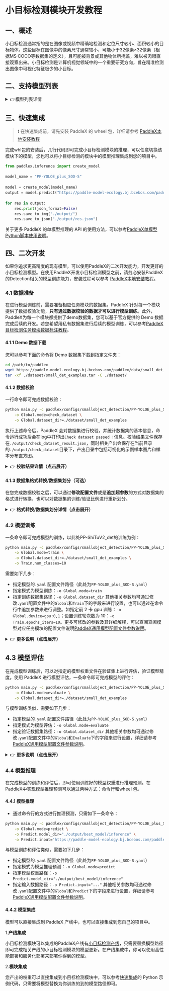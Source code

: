 # 小目标检测模块开发教程

## 一、概述
小目标检测通常指的是在图像或视频中精确地检测和定位尺寸较小、面积较小的目标物体。这些目标在图像中的像素尺寸通常较小，可能小于32像素×32像素（根据MS COCO等数据集的定义），且可能被背景或其他物体所掩盖，难以被肉眼直接观察出来。小目标检测是计算机视觉领域中的一个重要研究方向，旨在精准检测出图像中可视化特征极少的小目标。

## 二、支持模型列表

<details>
   <summary> 👉模型列表详情</summary>


<table>
  <tr>
    <th >模型</th>
    <th >mAP(0.5:0.95)</th>
    <th >mAP(0.5)</th>
    <th >GPU推理耗时（ms）</th>
    <th >CPU推理耗时</th>
    <th >模型存储大小（M）</th>
    <th >介绍VisDrone</th>
  </tr>
  <tr>
    <td>PP-YOLOE_plus_SOD-L</td>
    <td>31.9</td>
    <td>52.1</td>
    <td></td>
    <td></td>
    <td>324.93</td>
    <td rowspan="3">基于VisDrone训练的PP-YOLOE_plus小目标检测模型</td>
    
  </tr>
  <tr>
    <td>PP-YOLOE_plus_SOD-S</td>
    <td>25.1</td>
    <td>42.8</td>
    <td></td>
    <td></td>
    <td>77.29</td>
  </tr>
  <tr>
    <td>PP-YOLOE_plus_SOD-largesize-L</td>
    <td>42.7</td>
    <td>65.9</td>
    <td></td>
    <td></td>
    <td>340.42</td>
  </tr>
</table>

</details>

## 三、快速集成
> ❗ 在快速集成前，请先安装 PaddleX 的 wheel 包，详细请参考 [PaddleX本地安装教程](../../../installation/installation.md)

完成whl包的安装后，几行代码即可完成小目标检测模块的推理，可以任意切换该模块下的模型，您也可以将小目标检测的模块中的模型推理集成到您的项目中。

```python
from paddlex.inference import create_model 

model_name = "PP-YOLOE_plus_SOD-S"

model = create_model(model_name)
output = model.predict("https://paddle-model-ecology.bj.bcebos.com/paddlex/imgs/demo_image/small_object_detection.jpg", batch_size=1)

for res in output:
    res.print(json_format=False)
    res.save_to_img("./output/")
    res.save_to_json("./output/res.json")
```
关于更多 PaddleX 的单模型推理的 API 的使用方法，可以参考[PaddleX单模型Python脚本使用说明](../../instructions/model_python_API.md)。

## 四、二次开发
如果你追求更高精度的现有模型，可以使用PaddleX的二次开发能力，开发更好的小目标检测模型。在使用PaddleX开发小目标检测模型之前，请务必安装PaddleX的Detection相关的模型训练能力，安装过程可以参考 [PaddleX本地安装教程](../../../installation/installation.md)。

### 4.1 数据准备
在进行模型训练前，需要准备相应任务模块的数据集。PaddleX 针对每一个模块提供了数据校验功能，**只有通过数据校验的数据才可以进行模型训练**。此外，PaddleX为每一个模块都提供了demo数据集，您可以基于官方提供的 Demo 数据完成后续的开发。若您希望用私有数据集进行后续的模型训练，可以参考[PaddleX目标检测任务模块数据标注教程](../../../data_annotations/cv_modules/object_detection.md)。

#### 4.1.1 Demo 数据下载
您可以参考下面的命令将 Demo 数据集下载到指定文件夹：

```bash
cd /path/to/paddlex
wget https://paddle-model-ecology.bj.bcebos.com/paddlex/data/small_det_examples.tar -P ./dataset
tar -xf ./dataset/small_det_examples.tar -C ./dataset/
```
#### 4.1.2 数据校验
一行命令即可完成数据校验：

```bash
python main.py -c paddlex/configs/smallobject_detection/PP-YOLOE_plus_SOD-S.yaml \
    -o Global.mode=check_dataset \
    -o Global.dataset_dir=./dataset/small_det_examples
```
执行上述命令后，PaddleX 会对数据集进行校验，并统计数据集的基本信息，命令运行成功后会在log中打印出`Check dataset passed !`信息。校验结果文件保存在`./output/check_dataset_result.json`，同时相关产出会保存在当前目录的`./output/check_dataset`目录下，产出目录中包括可视化的示例样本图片和样本分布直方图。

<details>
  <summary>👉 <b>校验结果详情（点击展开）</b></summary>


校验结果文件具体内容为：

```bash
{
  "done_flag": true,
  "check_pass": true,
  "attributes": {
    "num_classes": 10,
    "train_samples": 1610,
    "train_sample_paths": [
      "check_dataset/demo_img/9999938_00000_d_0000352.jpg",
      "check_dataset/demo_img/9999941_00000_d_0000014.jpg",
      "check_dataset/demo_img/9999973_00000_d_0000043.jpg"
    ],
    "val_samples": 548,
    "val_sample_paths": [
      "check_dataset/demo_img/0000330_00801_d_0000804.jpg",
      "check_dataset/demo_img/0000103_00180_d_0000026.jpg",
      "check_dataset/demo_img/0000291_04001_d_0000888.jpg"
    ]
  },
  "analysis": {
    "histogram": "check_dataset/histogram.png"
  },
  "dataset_path": "./dataset/example_data/small_det_examples",
  "show_type": "image",
  "dataset_type": "COCODetDataset"
}
```
上述校验结果中，`check_pass` 为 `True` 表示数据集格式符合要求，其他部分指标的说明如下：

* `attributes.num_classes`：该数据集类别数为 10；
* `attributes.train_samples`：该数据集训练集样本数量为 1610；
* `attributes.val_samples`：该数据集验证集样本数量为 548；
* `attributes.train_sample_paths`：该数据集训练集样本可视化图片相对路径列表；
* `attributes.val_sample_paths`：该数据集验证集样本可视化图片相对路径列表；


数据集校验还对数据集中所有类别的样本数量分布情况进行了分析，并绘制了分布直方图（histogram.png）： 

![](/tmp/images/modules/smallobj_det/01.png)
</details>

#### 4.1.3 数据集格式转换/数据集划分（可选）
在您完成数据校验之后，可以通过**修改配置文件**或是**追加超参数**的方式对数据集的格式进行转换，也可以对数据集的训练/验证比例进行重新划分。

<details>
  <summary>👉 <b>格式转换/数据集划分详情（点击展开）</b></summary>


**（1）数据集格式转换**

小目标检测不支持数据格式转换。

**（2）数据集划分**

数据集划分的参数可以通过修改配置文件中 `CheckDataset` 下的字段进行设置，配置文件中部分参数的示例说明如下：

* `CheckDataset`:
  * `split`:
    * `enable`: 是否进行重新划分数据集，为 `True` 时进行数据集格式转换，默认为 `False`；
    * `train_percent`: 如果重新划分数据集，则需要设置训练集的百分比，类型为0-100之间的任意整数，需要保证与 `val_percent` 的值之和为100；


例如，您想重新划分数据集为 训练集占比90%、验证集占比10%，则需将配置文件修改为：

```bash
......
CheckDataset:
  ......
  split:
    enable: True
    train_percent: 90
    val_percent: 10
  ......
```
随后执行命令：

```bash
python main.py -c paddlex/configs/smallobject_detection/PP-YOLOE_plus_SOD-S.yaml \
    -o Global.mode=check_dataset \
    -o Global.dataset_dir=./dataset/small_det_examples
```
数据划分执行之后，原有标注文件会被在原路径下重命名为 `xxx.bak`。

以上参数同样支持通过追加命令行参数的方式进行设置：

```bash
python main.py -c paddlex/configs/smallobject_detection/PP-YOLOE_plus_SOD-S.yaml  \
    -o Global.mode=check_dataset \
    -o Global.dataset_dir=./dataset/small_det_examples \
    -o CheckDataset.split.enable=True \
    -o CheckDataset.split.train_percent=90 \
    -o CheckDataset.split.val_percent=10
```
</details>

### 4.2 模型训练
一条命令即可完成模型的训练，以此处PP-ShiTuV2_det的训练为例：

```bash
python main.py -c paddlex/configs/smallobject_detection/PP-YOLOE_plus_SOD-S.yaml \
    -o Global.mode=train \
    -o Global.dataset_dir=./dataset/small_det_examples \
    -o Train.num_classes=10
```
需要如下几步：

* 指定模型的`.yaml` 配置文件路径（此处为`PP-YOLOE_plus_SOD-S.yaml`）
* 指定模式为模型训练：`-o Global.mode=train`
* 指定训练数据集路径：`-o Global.dataset_dir`
其他相关参数均可通过修改`.yaml`配置文件中的`Global`和`Train`下的字段来进行设置，也可以通过在命令行中追加参数来进行调整。如指定前 2 卡 gpu 训练：`-o Global.device=gpu:0,1`；设置训练轮次数为 10：`-o Train.epochs_iters=10`。更多可修改的参数及其详细解释，可以查阅查阅模型对应任务模块的配置文件说明[PaddleX通用模型配置文件参数说明](../../instructions/config_parameters_common.md)。

<details>
  <summary>👉 <b>更多说明（点击展开）</b></summary>


* 模型训练过程中，PaddleX 会自动保存模型权重文件，默认为`output`，如需指定保存路径，可通过配置文件中 `-o Global.output` 字段进行设置。
* PaddleX 对您屏蔽了动态图权重和静态图权重的概念。在模型训练的过程中，会同时产出动态图和静态图的权重，在模型推理时，默认选择静态图权重推理。
* 训练其他模型时，需要的指定相应的配置文件，模型和配置的文件的对应关系，可以查阅[PaddleX模型列表（CPU/GPU）](../../../support_list/models_list.md)。
在完成模型训练后，所有产出保存在指定的输出目录（默认为`./output/`）下，通常有以下产出：

* `train_result.json`：训练结果记录文件，记录了训练任务是否正常完成，以及产出的权重指标、相关文件路径等；
* `train.log`：训练日志文件，记录了训练过程中的模型指标变化、loss 变化等；
* `config.yaml`：训练配置文件，记录了本次训练的超参数的配置；
* `.pdparams`、`.pdema`、`.pdopt.pdstate`、`.pdiparams`、`.pdmodel`：模型权重相关文件，包括网络参数、优化器、EMA、静态图网络参数、静态图网络结构等；
</details>

## **4.3 模型评估**
在完成模型训练后，可以对指定的模型权重文件在验证集上进行评估，验证模型精度。使用 PaddleX 进行模型评估，一条命令即可完成模型的评估：

```bash
python main.py -c paddlex/configs/smallobject_detection/PP-YOLOE_plus_SOD-S.yaml \
    -o Global.mode=evaluate \
    -o Global.dataset_dir=./dataset/small_det_examples
```
与模型训练类似，需要如下几步：

* 指定模型的`.yaml` 配置文件路径（此处为`PP-YOLOE_plus_SOD-S.yaml`）
* 指定模式为模型评估：`-o Global.mode=evaluate`
* 指定验证数据集路径：`-o Global.dataset_dir`
其他相关参数均可通过修改`.yaml`配置文件中的`Global`和`Evaluate`下的字段来进行设置，详细请参考[PaddleX通用模型配置文件参数说明](../../instructions/config_parameters_common.md)。

<details>
  <summary>👉 <b>更多说明（点击展开）</b></summary>



在模型评估时，需要指定模型权重文件路径，每个配置文件中都内置了默认的权重保存路径，如需要改变，只需要通过追加命令行参数的形式进行设置即可，如`-o Evaluate.weight_path=./output/best_model/best_model/model.pdparams`。

在完成模型评估后，会产出`evaluate_result.json，其记录了`评估的结果，具体来说，记录了评估任务是否正常完成，以及模型的评估指标，包含 AP；

</details>

### **4.4 模型推理**
在完成模型的训练和评估后，即可使用训练好的模型权重进行推理预测。在PaddleX中实现模型推理预测可以通过两种方式：命令行和wheel 包。

#### 4.4.1 模型推理
* 通过命令行的方式进行推理预测，只需如下一条命令：
```bash
python main.py -c paddlex/configs/smallobject_detection/PP-YOLOE_plus_SOD-S.yaml \
    -o Global.mode=predict \
    -o Predict.model_dir="./output/best_model/inference" \
    -o Predict.input="https://paddle-model-ecology.bj.bcebos.com/paddlex/imgs/demo_image/small_object_detection.jpg"
```
与模型训练和评估类似，需要如下几步：

* 指定模型的`.yaml` 配置文件路径（此处为`PP-YOLOE_plus_SOD-S.yaml`）
* 指定模式为模型推理预测：`-o Global.mode=predict`
* 指定模型权重路径：`-o Predict.model_dir="./output/best_model/inference"`
* 指定输入数据路径：`-o Predict.input="..."`
其他相关参数均可通过修改`.yaml`配置文件中的`Global`和`Predict`下的字段来进行设置，详细请参考[PaddleX通用模型配置文件参数说明](../../instructions/config_parameters_common.md)。

#### 4.4.2 模型集成
模型可以直接集成到 PaddleX 产线中，也可以直接集成到您自己的项目中。

1.**产线集成**

小目标检测模块可以集成的PaddleX产线有[小目标检测产线](../../../pipeline_usage/tutorials/cv_pipelines/small_object_detection.md)，只需要替换模型路径即可完成相关产线的小目标检测模块的模型更新。在产线集成中，你可以使用高性能部署和服务化部署来部署你得到的模型。

2.**模块集成**

您产出的权重可以直接集成到小目标检测模块中，可以参考[快速集成](#三快速集成)的 Python 示例代码，只需要将模型替换为你训练的到的模型路径即可。